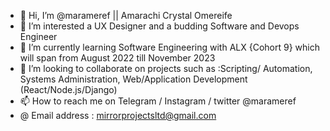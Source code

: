 - 👋 Hi, I’m @marameref || Amarachi Crystal Omereife
- 👀 I’m interested a UX Designer and a budding Software and Devops Engineer
- 🌱 I’m currently learning Software Engineering with ALX {Cohort 9} which will span from August 2022 till November 2023
- 💞️ I’m looking to collaborate on projects such as :Scripting/ Automation, Systems Administration, Web/Application Development (React/Node.js/Django)
- 📫 How to reach me on Telegram / Instagram / twitter  @marameref
- @ Email address : mirrorprojectsltd@gmail.com

<!---
marameref/marameref is a ✨ special ✨ repository because its `README.md` (this file) appears on your GitHub profile.
You can click the Preview link to take a look at your changes.
--->
